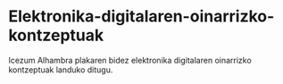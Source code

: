 # Elektronika-digitalaren-oinarrizko-kontzeptuak
Icezum Alhambra plakaren bidez elektronika digitalaren oinarrizko kontzeptuak landuko ditugu.
